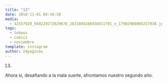 ```yaml
---
title: "13"
date: 2018-11-01 09:34:58
media: 
  - 42557920_940229272829676_2821884266938411701_n_17902988065257938.jpg
tags: 
  - tebeos
  - comics
  - noviembre
template: instagram
author: 24paginas
---
```


13.
Ahora sí, desafiando a la mala suerte, afrontamos nuestro segundo año.
